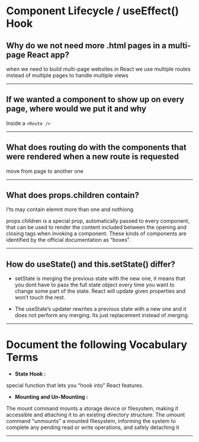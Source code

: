 # Component Lifecycle / useEffect() Hook

## Why do we not need more .html pages in a multi-page React app?

when we need to build multi-page websites in React we use multiple routes instead of multiple pages to handle multiple views
***
## If we wanted a component to show up on every page, where would we put it and why

Inside a `<Route />`

***
## What does routing do with the components that were rendered when a new route is requested

move from page to another one 

***

## What does props.children contain?

I'ts may contain elemnt more than one and nothiong

props.children is a special prop, automatically passed to every component, that can be used to render the content included between the opening and closing tags when invoking a component. These kinds of components are identified by the official documentation as “boxes”.
***
## How do useState() and this.setState() differ?

* setState is merging the previous state with the new one, it means that you dont have to pass the full state object every time you want to change some part of the state. React will update given properties and won’t touch the rest. 

* The useState’s updater rewrites a previous state with a new one and it does not perform any merging. Its just replacement instead of merging.

***

# Document the following Vocabulary Terms

* **State Hook :** 

 special function that lets you “hook into” React features. 

* **Mounting and Un-Mounting :**

The mount command mounts a storage device or filesystem, making it accessible and attaching it to an existing directory structure. The umount command "unmounts" a mounted filesystem, informing the system to complete any pending read or write operations, and safely detaching it

***